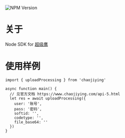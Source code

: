 ![NPM Version](https://img.shields.io/npm/v/chaojiying)

# 关于

Node SDK for [超级鹰](https://www.chaojiying.com/)

# 使用样例

```
import { uploadProcessing } from 'chaojiying'

async function main() {
  // 见官方文档 https://www.chaojiying.com/api-5.html
  let res = await uploadProcessing({
    user: '账号',
    pass: '密码',
    softid: '',
    codetype: '',
    file_base64: ''
  })
}
```
